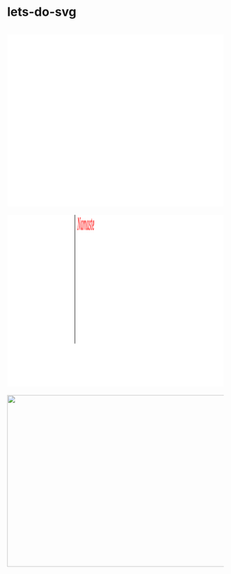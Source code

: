 # lets-do-svg


<div align="center">
	<br>
	<a href="https://github.com/tanisha03/lets-do-svg/blob/master/card.svg">
		<img src="card.svg" width="800" height="400">
	</a>
	<br>
</div>


<div align="center">
	<br>
	<a href="https://github.com/tanisha03/lets-do-svg/blob/master/final.svg">
		<img src="final.svg" width="800" height="400">
	</a>
	<br>
</div>

<div align="center">
	<br>
	<a href="https://github.com/tanisha03/lets-do-svg/blob/master/wow.svg">
		<img src="wow.svg" width="800" height="400">
	</a>
	<br>
</div>
